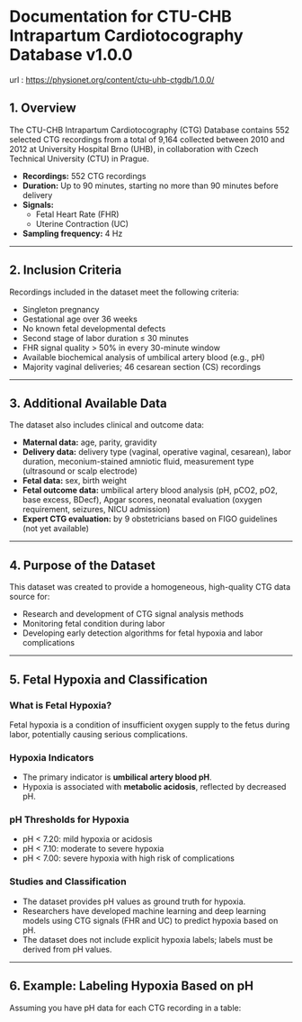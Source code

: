 # Documentation for CTU-CHB Intrapartum Cardiotocography Database v1.0.0

url : https://physionet.org/content/ctu-uhb-ctgdb/1.0.0/

## 1. Overview

The CTU-CHB Intrapartum Cardiotocography (CTG) Database contains 552 selected CTG recordings from a total of 9,164 collected between 2010 and 2012 at University Hospital Brno (UHB), in collaboration with Czech Technical University (CTU) in Prague.

- **Recordings:** 552 CTG recordings
- **Duration:** Up to 90 minutes, starting no more than 90 minutes before delivery
- **Signals:**
  - Fetal Heart Rate (FHR)
  - Uterine Contraction (UC)
- **Sampling frequency:** 4 Hz

---

## 2. Inclusion Criteria

Recordings included in the dataset meet the following criteria:

- Singleton pregnancy
- Gestational age over 36 weeks
- No known fetal developmental defects
- Second stage of labor duration ≤ 30 minutes
- FHR signal quality > 50% in every 30-minute window
- Available biochemical analysis of umbilical artery blood (e.g., pH)
- Majority vaginal deliveries; 46 cesarean section (CS) recordings

---

## 3. Additional Available Data

The dataset also includes clinical and outcome data:

- **Maternal data:** age, parity, gravidity
- **Delivery data:** delivery type (vaginal, operative vaginal, cesarean), labor duration, meconium-stained amniotic fluid, measurement type (ultrasound or scalp electrode)
- **Fetal data:** sex, birth weight
- **Fetal outcome data:** umbilical artery blood analysis (pH, pCO2, pO2, base excess, BDecf), Apgar scores, neonatal evaluation (oxygen requirement, seizures, NICU admission)
- **Expert CTG evaluation:** by 9 obstetricians based on FIGO guidelines (not yet available)

---

## 4. Purpose of the Dataset

This dataset was created to provide a homogeneous, high-quality CTG data source for:

- Research and development of CTG signal analysis methods
- Monitoring fetal condition during labor
- Developing early detection algorithms for fetal hypoxia and labor complications

---

## 5. Fetal Hypoxia and Classification

### What is Fetal Hypoxia?

Fetal hypoxia is a condition of insufficient oxygen supply to the fetus during labor, potentially causing serious complications.

### Hypoxia Indicators

- The primary indicator is **umbilical artery blood pH**.
- Hypoxia is associated with **metabolic acidosis**, reflected by decreased pH.

### pH Thresholds for Hypoxia

- pH < 7.20: mild hypoxia or acidosis
- pH < 7.10: moderate to severe hypoxia
- pH < 7.00: severe hypoxia with high risk of complications

### Studies and Classification

- The dataset provides pH values as ground truth for hypoxia.
- Researchers have developed machine learning and deep learning models using CTG signals (FHR and UC) to predict hypoxia based on pH.
- The dataset does not include explicit hypoxia labels; labels must be derived from pH values.

---

## 6. Example: Labeling Hypoxia Based on pH

Assuming you have pH data for each CTG recording in a table:
